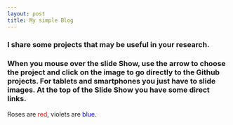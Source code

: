 ```yaml
---
layout: post
title: My simple Blog
---
```


### I share some projects that may be useful in your research.

### When you mouse over the slide Show, use the arrow to choose the project and click on the image to go directly to the Github projects. For tablets and smartphones you just have to slide images. At the top of the Slide Show you have some direct links.

Roses are <span style="color:red">red</span>, violets are <span style="color:blue">blue</span>.



